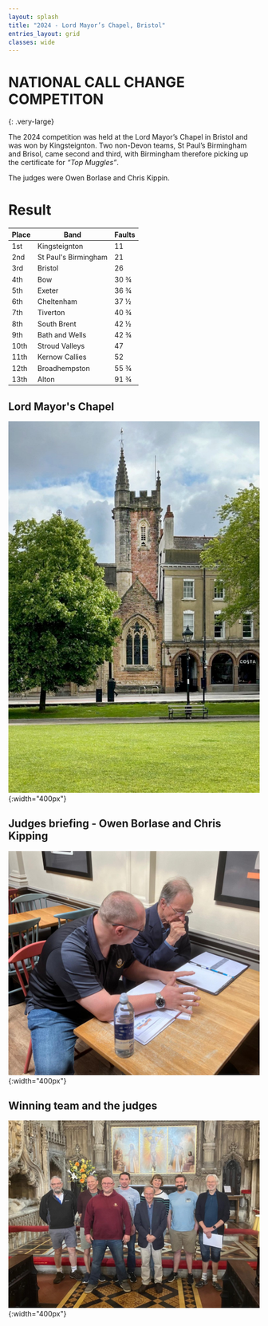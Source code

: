```yaml
---
layout: splash
title: "2024 - Lord Mayor’s Chapel, Bristol"
entries_layout: grid
classes: wide
---
```


# NATIONAL CALL CHANGE COMPETITON
{: .very-large}

The 2024 competition was held at the Lord Mayor’s Chapel in Bristol and was won by Kingsteignton. Two non-Devon teams, St Paul’s Birmingham and Brisol, came second and third, with Birmingham therefore picking up the certificate for _“Top Muggles”_.

The judges were Owen Borlase and Chris Kippin.

# Result

| Place | Band                 | Faults |
| ----- | -------------------- | ------ |
| 1st   | Kingsteignton        | 11     |
| 2nd   | St Paul's Birmingham | 21     |
| 3rd   | Bristol              | 26     |
| 4th   | Bow                  | 30 &frac34; |
| 5th   | Exeter               | 36 &frac34; |
| 6th   | Cheltenham           | 37 &frac12; |
| 7th   | Tiverton             | 40 &frac34; |
| 8th   | South Brent          | 42 &frac12; |
| 9th   | Bath and Wells       | 42 &frac34; |
| 10th  | Stroud Valleys       | 47     |
| 11th  | Kernow Callies       | 52     |
| 12th  | Broadhempston        | 55 &frac34; |
| 13th  | Alton                | 91 &frac34; |

## Lord Mayor's Chapel
![Lord Mayor's Chapel](/media/2024/lord-mayor-chapel.jpg){:width="400px"}

## Judges briefing - Owen Borlase and Chris Kipping
![Judges briefing - Owen Borlase and Chris Kipping](/media/2024/judges-briefing-owen-chris.jpg){:width="400px"}

##  Winning team and the judges
![Winning team and the judges](/media/2024/winning-team-and-judges.jpg){:width="400px"}
